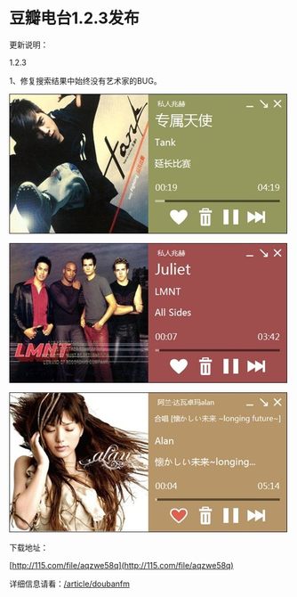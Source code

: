 # 豆瓣电台1.2.3发布

更新说明：

1.2.3

1、修复搜索结果中始终没有艺术家的BUG。

[<img style="background-image: none; border-bottom: 0px; border-left: 0px; padding-left: 0px; padding-right: 0px; display: inline; border-top: 0px; border-right: 0px; padding-top: 0px" title="image18" border="0" alt="image18" src="/attachment/up/blog/images/1.2.3_1380F/image18_thumb.jpg" width="500" height="251" />](/attachment/up/blog/images/1.2.3_1380F/image18.jpg)

[<img style="background-image: none; border-bottom: 0px; border-left: 0px; padding-left: 0px; padding-right: 0px; display: inline; border-top: 0px; border-right: 0px; padding-top: 0px" title="image19" border="0" alt="image19" src="/attachment/up/blog/images/1.2.3_1380F/image19_thumb.jpg" width="500" height="251" />](/attachment/up/blog/images/1.2.3_1380F/image19.jpg)

[<img style="background-image: none; border-bottom: 0px; border-left: 0px; padding-left: 0px; padding-right: 0px; display: inline; border-top: 0px; border-right: 0px; padding-top: 0px" title="image20" border="0" alt="image20" src="/attachment/up/blog/images/1.2.3_1380F/image20_thumb.jpg" width="500" height="251" />](/attachment/up/blog/images/1.2.3_1380F/image20.jpg)

下载地址：

[http://115.com/file/aqzwe58q](http://115.com/file/aqzwe58q)

详细信息请看：[/article/doubanfm](/article/doubanfm)
